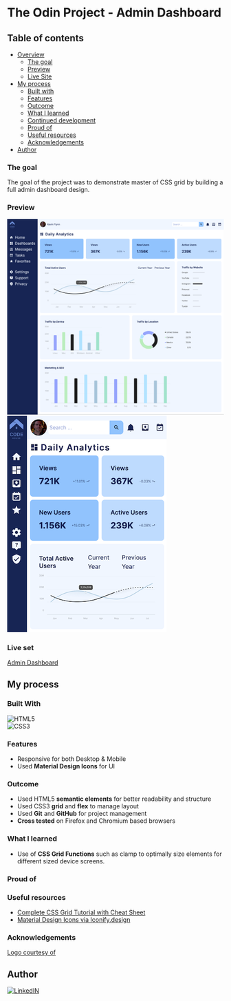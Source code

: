 # The Odin Project - Admin Dashboard

## Table of contents

- [Overview](#overview)
  - [The goal](#the-goal)
  - [Preview](#preview)
  - [Live Site](#live-site)
- [My process](#my-process)
  - [Built with](#built-with)
  - [Features](#features)
  - [Outcome](#outcome)
  - [What I learned](#what-i-learned)
  - [Continued development](#continued-development)
  - [Proud of](#proud-of)
  - [Useful resources](#useful-resources)
  - [Acknowledgements](#acknowledgements)
- [Author](#author)

### The goal 

The goal of the project was to demonstrate master of CSS grid by building a full admin dashboard design. 

### Preview

![Desktop](./images/desktop-preview.png)
![Mobile](./images/mobile-preview.png)

### Live set

[Admin Dashboard](https://ryanthayes.github.io/top-admin-dashboard/)

## My process

### Built With

![HTML5](https://img.shields.io/badge/html5-%23E34F26.svg?style=for-the-badge&logo=html5&logoColor=white)   
![CSS3](https://img.shields.io/badge/css3-%231572B6.svg?style=for-the-badge&logo=css3&logoColor=white)

### Features

- Responsive for both Desktop & Mobile
- Used **Material Design Icons** for UI

### Outcome

- Used HTML5 **semantic elements** for better readability and structure
- Used CSS3 **grid** and **flex** to manage layout
- Used **Git** and **GitHub** for project management
- **Cross tested** on Firefox and Chromium based browsers

### What I learned

- Use of **CSS Grid Functions** such as clamp to optimally size elements for different sized device screens.

### Proud of

### Useful resources

- [Complete CSS Grid Tutorial with Cheat Sheet](https://www.freecodecamp.org/news/css-grid-tutorial-with-cheatsheet/#the-justify-items-property)
- [Material Design Icons via Iconify.design](https://iconify.design)

### Acknowledgements

[Logo courtesy of](https://www.freepik.com/free-vector/flat-design-programming-company-logo-templates_11827530.htm#query=ux%20logo&position=20&from_view=keyword&track=ais)

## Author

[![LinkedIN](https://img.shields.io/badge/LinkedIn-0077B5?style=for-the-badge&logo=linkedin&logoColor=white)](https://www.linkedin.com/in/ryan-t-hayes/)
